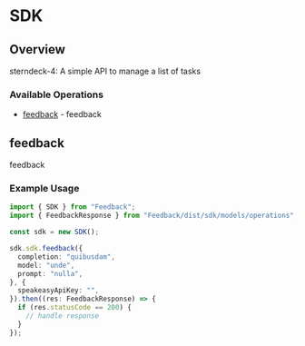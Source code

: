 # SDK

## Overview

sterndeck-4: A simple API to manage a list of tasks

### Available Operations

* [feedback](#feedback) - feedback

## feedback

feedback

### Example Usage

```typescript
import { SDK } from "Feedback";
import { FeedbackResponse } from "Feedback/dist/sdk/models/operations";

const sdk = new SDK();

sdk.sdk.feedback({
  completion: "quibusdam",
  model: "unde",
  prompt: "nulla",
}, {
  speakeasyApiKey: "",
}).then((res: FeedbackResponse) => {
  if (res.statusCode == 200) {
    // handle response
  }
});
```
